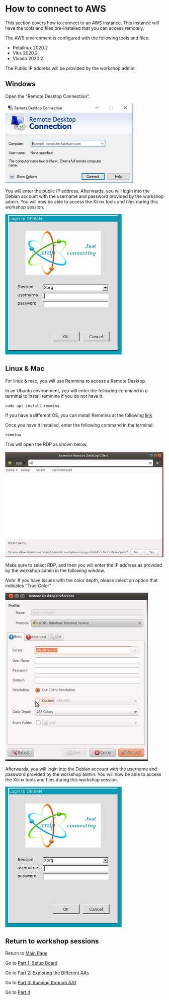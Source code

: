 # How to connect to AWS

This section covers how to connect to an AWS instance. This instance will have the tools and files pre-installed that you can access remotely.

The AWS environment is configured with the following tools and files:
 -  Petalinux 2020.2
 -  Vitis 2020.2
 -  Vivado 2020.2 

The Public IP address will be provided by the workshop admin.

## Windows
Open the "Remote Desktop Connection". 

<img src="/images/rdp_windows.JPG" >

You will enter the public IP address. Afterwards, you will login into the Debian account with the username and password provided by the workshop admin. You will now be able to access the Xilinx tools and files during this workshop session.

<img src="/images/rdp_debian.JPG" >

## Linux & Mac
For linux & mac, you will use Remmina to access a Remote Desktop. 

In an Ubuntu environment, you will enter the following command in a terminal to install remmina if you do not have it.
```
sudo apt install remmina
```

If you have a different OS, you can install Remmina at the following [link](https://websiteforstudents.com/use-remmina-remote-desktop-client-rdp-on-ubuntu-16-04-18-04-lts/)

Once you have it installed, enter the following command in the terminal:
```
remmina
```
This will open the RDP as shown below.

<img src="/images/rdp_linux_open.JPG" >

Make sure to select RDP, and then you will enter the IP address as provided by the workshop admin in the following window. 

*Note*: If you have issues with the color depth, please select an option that indicates "True Color"

<img src="/images/remmina.JPG" >

Afterwards, you will login into the Debian account with the username and password provided by the workshop admin. You will now be able to access the Xilinx tools and files during this workshop session.

<img src="/images/rdp_debian.JPG" >

## Return to workshop sessions
Return to [Main Page](https://github.com/Xilinx/Xilinx_KV260_Workshop)

Go to [Part 1: Setup Board](https://github.com/Xilinx/Xilinx_KV260_Workshop/blob/main/Part%201:%20Setup%20Board.md)

Go to [Part 2: Exploring the Different AAs](https://github.com/Xilinx/Xilinx_KV260_Workshop/blob/main/Part%202:%20Exploring%20the%20Different%20AAs.md)

Go to [Part 3: Running through AA1](https://github.com/Xilinx/Xilinx_KV260_Workshop/blob/main/Part%203:%20Running%20through%20AA1.md)

Go to [Part 4](https://github.com/Xilinx/Xilinx_KV260_Workshop/blob/main/Part%204:%20Optional%20Demo.md) 

